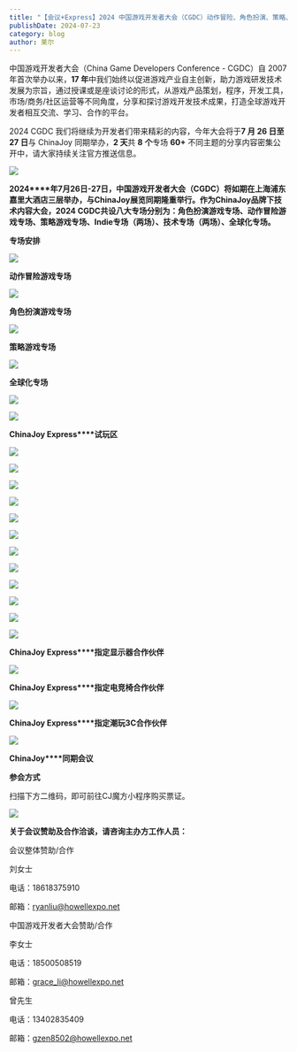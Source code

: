 ```yaml
---
title: "【会议+Express】2024 中国游戏开发者大会（CGDC）动作冒险、角色扮演、策略、全球化、试玩区详情曝光！"
publishDate: 2024-07-23
category: blog
author: 莱尔
---
```


中国游戏开发者大会（China Game Developers Conference - CGDC）自 2007 年首次举办以来，**17 年**中我们始终以促进游戏产业自主创新，助力游戏研发技术发展为宗旨，通过授课或是座谈讨论的形式，从游戏产品策划，程序，开发工具，市场/商务/社区运营等不同角度，分享和探讨游戏开发技术成果，打造全球游戏开发者相互交流、学习、合作的平台。

2024 CGDC 我们将继续为开发者们带来精彩的内容，今年大会将于**7 月 26 日至 27 日**与 ChinaJoy 同期举办，**2 天**共 **8** **个**专场 **60+** 不同主题的分享内容密集公开中，请大家持续关注官方推送信息。

![](https://ec-net-1251389766.cos.ap-shanghai.myqcloud.com/wp-content/uploads/2024/07/20240723115530864.png)

**2024****年7月26日-27日，中国游戏开发者大会（CGDC）将如期在上海浦东嘉里大酒店三层举办，与ChinaJoy展览同期隆重举行。作为ChinaJoy品牌下技术内容大会，2024 CGDC共设八大专场分别为：角色扮演游戏专场、动作冒险游戏专场、策略游戏专场、Indie专场（两场）、技术专场（两场）、全球化专场。**

**专场安排**

![](https://ec-net-1251389766.cos.ap-shanghai.myqcloud.com/wp-content/uploads/2024/07/20240723115535310.png)

**动作冒险游戏专场**

![](https://ec-net-1251389766.cos.ap-shanghai.myqcloud.com/wp-content/uploads/2024/07/20240723115539214-702x1024.png)

**角色扮演游戏专场**

![](https://ec-net-1251389766.cos.ap-shanghai.myqcloud.com/wp-content/uploads/2024/07/20240723115545156-536x1024.png)

**策略游戏专场**

![](https://ec-net-1251389766.cos.ap-shanghai.myqcloud.com/wp-content/uploads/2024/07/20240723115553972-513x1024.png)

**全球化专场**

![](https://ec-net-1251389766.cos.ap-shanghai.myqcloud.com/wp-content/uploads/2024/07/20240723115542350-702x1024.png)

![](https://ec-net-1251389766.cos.ap-shanghai.myqcloud.com/wp-content/uploads/2024/07/20240723115554896-380x1024.png)

**ChinaJoy Express****试玩区**

![](https://ec-net-1251389766.cos.ap-shanghai.myqcloud.com/wp-content/uploads/2024/07/20240723115546972-575x1024.png)

![](https://ec-net-1251389766.cos.ap-shanghai.myqcloud.com/wp-content/uploads/2024/07/20240723115551446-831x1024.png)

![](https://ec-net-1251389766.cos.ap-shanghai.myqcloud.com/wp-content/uploads/2024/07/20240723115550437-288x1024.png)

![](https://ec-net-1251389766.cos.ap-shanghai.myqcloud.com/wp-content/uploads/2024/07/20240723115555455.png)

![](https://ec-net-1251389766.cos.ap-shanghai.myqcloud.com/wp-content/uploads/2024/07/20240723115557980-576x1024.png)

![](https://ec-net-1251389766.cos.ap-shanghai.myqcloud.com/wp-content/uploads/2024/07/20240723115600623-764x1024.png)

![](https://ec-net-1251389766.cos.ap-shanghai.myqcloud.com/wp-content/uploads/2024/07/20240723115606677-772x1024.png)

![](https://ec-net-1251389766.cos.ap-shanghai.myqcloud.com/wp-content/uploads/2024/07/20240723115604632-798x1024.png)

![](https://ec-net-1251389766.cos.ap-shanghai.myqcloud.com/wp-content/uploads/2024/07/20240723115608752.png)

![](https://ec-net-1251389766.cos.ap-shanghai.myqcloud.com/wp-content/uploads/2024/07/20240723115610812-538x1024.png)

![](https://ec-net-1251389766.cos.ap-shanghai.myqcloud.com/wp-content/uploads/2024/07/20240723115612824-794x1024.png)

![](https://ec-net-1251389766.cos.ap-shanghai.myqcloud.com/wp-content/uploads/2024/07/20240723115614646.png)

**ChinaJoy Express****指定显示器合作伙伴**

![](https://ec-net-1251389766.cos.ap-shanghai.myqcloud.com/wp-content/uploads/2024/07/20240723115616880.png)

**ChinaJoy Express****指定电竞椅合作伙伴**

![](https://ec-net-1251389766.cos.ap-shanghai.myqcloud.com/wp-content/uploads/2024/07/20240723115619910.png)

  
**ChinaJoy Express****指定潮玩3C合作伙伴**

![](https://ec-net-1251389766.cos.ap-shanghai.myqcloud.com/wp-content/uploads/2024/07/20240723115626446.png)

**ChinaJoy****同期会议**

**参会方式**

扫描下方二维码，即可前往CJ魔方小程序购买票证。

![](https://ec-net-1251389766.cos.ap-shanghai.myqcloud.com/wp-content/uploads/2024/07/20240723115629678.png)

**关于会议赞助及合作洽谈，请咨询主办方工作人员：**

  
会议整体赞助/合作

刘女士

电话：18618375910

邮箱：[ryanliu@howellexpo.net](mailto:ryanliu@howellexpo.net)

  
  
中国游戏开发者大会赞助/合作

李女士

电话：18500508519

邮箱：[grace\_li@howellexpo.net](mailto:grace_li@howellexpo.net)

  
曾先生

电话：13402835409

邮箱：gzen8502@howellexpo.net
